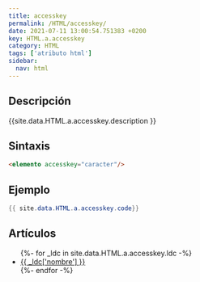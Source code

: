 ```yaml
---
title: accesskey
permalink: /HTML/accesskey/
date: 2021-07-11 13:00:54.751383 +0200
key: HTML.a.accesskey
category: HTML
tags: ['atributo html']
sidebar: 
  nav: html
---
```


## Descripción
{{site.data.HTML.a.accesskey.description }}

## Sintaxis
~~~html
<elemento accesskey="caracter"/>
~~~

## Ejemplo
~~~java
{{ site.data.HTML.a.accesskey.code}}
~~~

## Artículos
<ul>
{%- for _ldc in site.data.HTML.a.accesskey.ldc -%}
   <li>
       <a href="{{_ldc['url'] }}">{{ _ldc['nombre'] }}</a>
   </li>
{%- endfor -%}
</ul>
